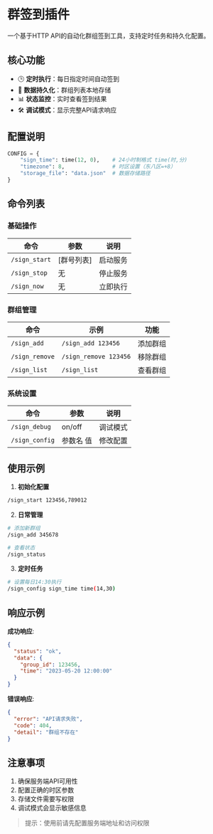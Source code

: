 # 群签到插件

一个基于HTTP API的自动化群组签到工具，支持定时任务和持久化配置。

## 核心功能

- 🕒 **定时执行**：每日指定时间自动签到
- 💾 **数据持久化**：群组列表本地存储
- 📊 **状态监控**：实时查看签到结果
- 🛠️ **调试模式**：显示完整API请求响应

## 配置说明

```python
CONFIG = {
    "sign_time": time(12, 0),    # 24小时制格式 time(时,分)
    "timezone": 8,               # 时区设置（东八区=+8）
    "storage_file": "data.json"  # 数据存储路径
}
```

## 命令列表

### 基础操作
| 命令 | 参数 | 说明 |
|------|------|------|
| `/sign_start` | [群号列表] | 启动服务 |
| `/sign_stop` | 无 | 停止服务 |
| `/sign_now` | 无 | 立即执行 |

### 群组管理
| 命令 | 示例 | 功能 |
|------|------|------|
| `/sign_add` | `/sign_add 123456` | 添加群组 |
| `/sign_remove` | `/sign_remove 123456` | 移除群组 |
| `/sign_list` | `/sign_list` | 查看群组 |

### 系统设置
| 命令 | 参数 | 说明 |
|------|------|------|
| `/sign_debug` | on/off | 调试模式 |
| `/sign_config` | 参数名 值 | 修改配置 |

## 使用示例

1. **初始化配置**
```bash
/sign_start 123456,789012
```

2. **日常管理**
```bash
# 添加新群组
/sign_add 345678

# 查看状态
/sign_status
```

3. **定时任务**
```bash
# 设置每日14:30执行
/sign_config sign_time time(14,30)
```

## 响应示例

**成功响应**:
```json
{
  "status": "ok",
  "data": {
    "group_id": 123456,
    "time": "2023-05-20 12:00:00"
  }
}
```

**错误响应**:
```json
{
  "error": "API请求失败",
  "code": 404,
  "detail": "群组不存在"
}
```

## 注意事项

1. 确保服务端API可用性
2. 配置正确的时区参数
3. 存储文件需要写权限
4. 调试模式会显示敏感信息

> 提示：使用前请先配置服务端地址和访问权限
```